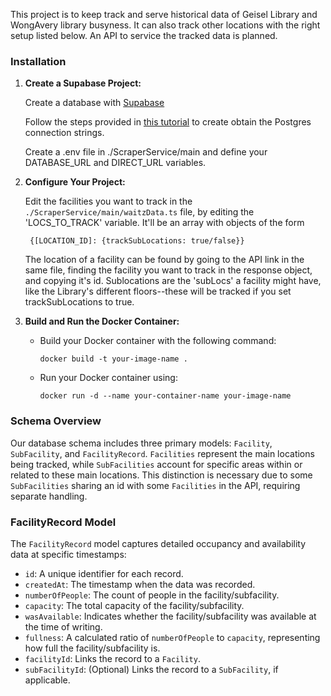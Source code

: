 This project is to keep track and serve historical data of Geisel Library and WongAvery library busyness. It can also track other locations with the right setup listed below. An API to service the tracked data is planned.

### Installation
1. **Create a Supabase Project:** 
    
    Create a database with [Supabase](https://supabase.com/)

    Follow the steps provided in [this tutorial](https://supabase.com/partners/integrations/prisma) to create obtain the Postgres connection strings.

    Create a .env file in ./ScraperService/main and define your
    DATABASE_URL and DIRECT_URL variables.

2. **Configure Your Project:**

    Edit the facilities you want to track in the `./ScraperService/main/waitzData.ts` file, by editing the 'LOCS_TO_TRACK' variable. It'll be an array with objects of the form 

   ```
    {[LOCATION_ID]: {trackSubLocations: true/false}}
   ```

   The location of a facility can be found by going to the API link in the same file, finding the facility you want to track in the response object, and copying it's id. Sublocations are the 'subLocs' a facility might have, like the Library's different floors--these will be tracked if you set trackSubLocations to true.
   

3. **Build and Run the Docker Container:**
   - Build your Docker container with the following command:
     ```
     docker build -t your-image-name .
     ```
   - Run your Docker container using:
     ```
     docker run -d --name your-container-name your-image-name
     ```

### Schema Overview

Our database schema includes three primary models: `Facility`, `SubFacility`, and `FacilityRecord`. `Facilities` represent the main locations being tracked, while `SubFacilities` account for specific areas within or related to these main locations. This distinction is necessary due to some `SubFacilities` sharing an id with some `Facilities` in the API, requiring separate handling.

### FacilityRecord Model

The `FacilityRecord` model captures detailed occupancy and availability data at specific timestamps:

- `id`: A unique identifier for each record.
- `createdAt`: The timestamp when the data was recorded.
- `numberOfPeople`: The count of people in the facility/subfacility.
- `capacity`: The total capacity of the facility/subfacility.
- `wasAvailable`: Indicates whether the facility/subfacility was available at the time of writing.
- `fullness`: A calculated ratio of `numberOfPeople` to `capacity`, representing how full the facility/subfacility is.
- `facilityId`: Links the record to a `Facility`.
- `subFacilityId`: (Optional) Links the record to a `SubFacility`, if applicable.


